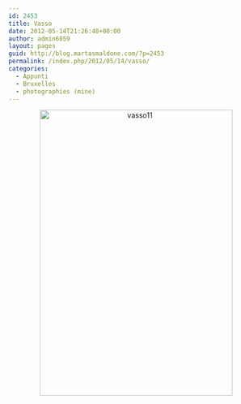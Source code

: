 ```yaml
---
id: 2453
title: Vasso
date: 2012-05-14T21:26:48+00:00
author: admin6059
layout: pages
guid: http://blog.martasmaldone.com/?p=2453
permalink: /index.php/2012/05/14/vasso/
categories:
  - Appunti
  - Bruxelles
  - photographies (mine)
---
```

<p style="text-align: center;">
  <p style="text-align: center;">
    <img class="aligncenter size-full wp-image-3568" src="http://blog.martasmaldone.eu/wp-content/uploads/2012/05/Vasso11-1.jpg" alt="vasso11" width="381" height="564" srcset="http://blog.martasmaldone.eu/wp-content/uploads/2012/05/Vasso11-1.jpg 381w, http://blog.martasmaldone.eu/wp-content/uploads/2012/05/Vasso11-1-203x300.jpg 203w" sizes="(max-width: 381px) 100vw, 381px" />
  </p>